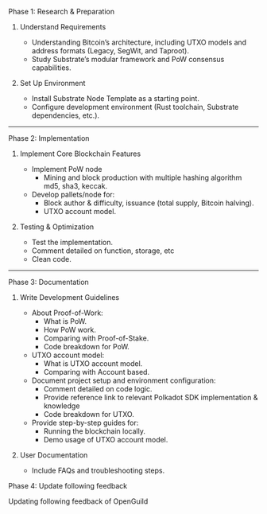 Phase 1: Research & Preparation

1. Understand Requirements
   - Understanding Bitcoin’s architecture, including UTXO models and address formats (Legacy, SegWit, and Taproot).
   - Study Substrate’s modular framework and PoW consensus capabilities.  

2. Set Up Environment  
   - Install Substrate Node Template as a starting point.  
   - Configure development environment (Rust toolchain, Substrate dependencies, etc.).  

---

Phase 2: Implementation

1. Implement Core Blockchain Features  
   - Implement PoW node
      - Mining and block production with multiple hashing algorithm md5, sha3, keccak.
   - Develop pallets/node for:  
     - Block author & difficulty, issuance (total supply, Bitcoin halving).
     - UTXO account model.

2. Testing & Optimization
   - Test the implementation.
   - Comment detailed on function, storage, etc
   - Clean code.

---

Phase 3: Documentation

1. Write Development Guidelines
   - About Proof-of-Work:
      - What is PoW.
      - How PoW work.
      - Comparing with Proof-of-Stake.
      - Code breakdown for PoW.
   - UTXO account model:
      - What is UTXO account model.
      - Comparing with Account based.
   - Document project setup and environment configuration:
      - Comment detailed on code logic.
      - Provide reference link to relevant Polkadot SDK implementation & knowledge
      - Code breakdown for UTXO.
   - Provide step-by-step guides for:  
      - Running the blockchain locally.
      - Demo usage of UTXO account model.

2. User Documentation
   - Include FAQs and troubleshooting steps.  

Phase 4: Update following feedback

Updating following feedback of OpenGuild
